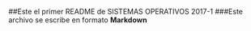 ##Este el primer README de SISTEMAS OPERATIVOS 2017-1
###Este archivo se escribe en formato **Markdown**
